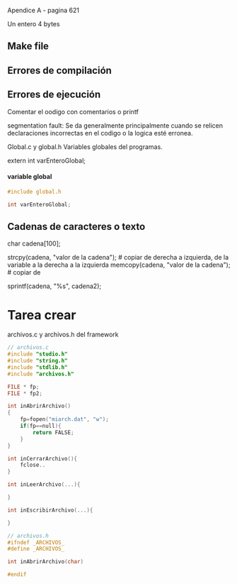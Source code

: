 Apendice A - pagina 621

Un entero 4 bytes

## Make file

## Errores de compilación

## Errores de ejecución
Comentar el oodigo con comentarios o printf

segmentation fault:
Se da generalmente principalmente cuando se relicen declaraciones incorrectas en el codigo o la logica esté erronea.

Global.c y global.h
Variables globales del programas.

extern int varEnteroGlobal;

#### variable global

```c
#include global.h

int varEnteroGlobal;
```
## Cadenas de caracteres o texto
char cadena[100];


strcpy(cadena, "valor de la cadena"); # copiar de derecha a izquierda, de la variable a la derecha a la izquierda
memcopy(cadena, "valor de la cadena"); # copiar de 

sprintf(cadena, "%s", cadena2);


# Tarea crear 

archivos.c y archivos.h del framework

```c
// archivos.c
#include "studio.h"
#include "string.h"
#include "stdlib.h"
#include "archivos.h"

FILE * fp;
FILE * fp2;

int inAbrirArchivo()
{
    fp=fopen("miarch.dat", "w");
    if(fp==null){
        return FALSE;
    }
}

int inCerrarArchivo(){
    fclose..
}

int inLeerArchivo(...){

}

int inEscribirArchivo(...){

}

```


```c
// archivos.h
#ifndef _ARCHIVOS_
#define _ARCHIVOS_

int inAbrirArchivo(char)

#endif
```